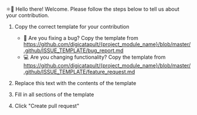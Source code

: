 ⚛👋 Hello there! Welcome. Please follow the steps below to tell us about your contribution.

1. Copy the correct template for your contribution

   - 🐛 Are you fixing a bug? Copy the template from <https://github.com/digicatapult/{project_module_name}/blob/master/.github/ISSUE_TEMPLATE/bug_report.md>
   - 💻 Are you changing functionality? Copy the template from <https://github.com/digicatapult/{project_module_name}/blob/master/.github/ISSUE_TEMPLATE/feature_request.md>

2. Replace this text with the contents of the template
3. Fill in all sections of the template
4. Click "Create pull request"